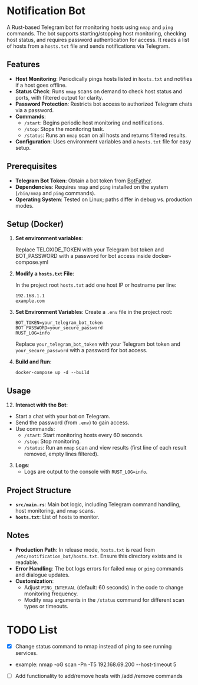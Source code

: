 # Notification Bot

A Rust-based Telegram bot for monitoring hosts using `nmap` and `ping` commands. The bot supports starting/stopping host monitoring, checking host status, and requires password authentication for access. It reads a list of hosts from a `hosts.txt` file and sends notifications via Telegram.

## Features
- **Host Monitoring**: Periodically pings hosts listed in `hosts.txt` and notifies if a host goes offline.
- **Status Check**: Runs `nmap` scans on demand to check host status and ports, with filtered output for clarity.
- **Password Protection**: Restricts bot access to authorized Telegram chats via a password.
- **Commands**:
  - `/start`: Begins periodic host monitoring and notifications.
  - `/stop`: Stops the monitoring task.
  - `/status`: Runs an `nmap` scan on all hosts and returns filtered results.
- **Configuration**: Uses environment variables and a `hosts.txt` file for easy setup.

## Prerequisites
- **Telegram Bot Token**: Obtain a bot token from [BotFather](https://t.me/BotFather).
- **Dependencies**: Requires `nmap` and `ping` installed on the system (`/bin/nmap` and `ping` commands).
- **Operating System**: Tested on Linux; paths differ in debug vs. production modes.

## Setup (Docker)
1. **Set environment variables**:
   
   Replace TELOXIDE_TOKEN with your Telegram bot token and BOT_PASSWORD with a password for bot access inside docker-compose.yml
   
2. **Modify a `hosts.txt` File**:

   In the project root `hosts.txt` add one host IP or hostname per line:
   ```
   192.168.1.1
   example.com
   ```

3. **Set Environment Variables**:
   Create a `.env` file in the project root:
   ```plaintext
   BOT_TOKEN=your_telegram_bot_token
   BOT_PASSWORD=your_secure_password
   RUST_LOG=info
   ```
   Replace `your_telegram_bot_token` with your Telegram bot token and `your_secure_password` with a password for bot access.

4. **Build and Run**:
   ```
   docker-compose up -d --build
   ```




## Usage

12. **Interact with the Bot**:
   - Start a chat with your bot on Telegram.
   - Send the password (from `.env`) to gain access.
   - Use commands:
     - `/start`: Start monitoring hosts every 60 seconds.
     - `/stop`: Stop monitoring.
     - `/status`: Run an `nmap` scan and view results (first line of each result removed, empty lines filtered).

3. **Logs**:
   - Logs are output to the console with `RUST_LOG=info`.

## Project Structure
- **`src/main.rs`**: Main bot logic, including Telegram command handling, host monitoring, and `nmap` scans.
- **`hosts.txt`**: List of hosts to monitor.

## Notes
- **Production Path**: In release mode, `hosts.txt` is read from `/etc/notification_bot/hosts.txt`. Ensure this directory exists and is readable.
- **Error Handling**: The bot logs errors for failed `nmap` or `ping` commands and dialogue updates.
- **Customization**:
  - Adjust `PING_INTERVAL` (default: 60 seconds) in the code to change monitoring frequency.
  - Modify `nmap` arguments in the `/status` command for different scan types or timeouts.

# TODO List
- [x] Change status command to nmap instead of ping to see running services.
- example: nmap -oG scan -Pn -T5 192.168.69.200 --host-timeout 5

- [ ] Add functionality to add/remove hosts with /add /remove commands